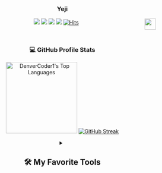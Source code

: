 
<div align=center>
<!-- 
[![tistory](https://user-images.githubusercontent.com/115096296/198907140-56479cc1-370e-4bf8-89a3-70aa967de89f.png)](https://nananja.tistory.com/)
</div> -->
<!-- contact -->

<div align="center">
  
  ### Yeji
  
  <img align="right" width="30" src="https://user-images.githubusercontent.com/75469131/213887734-1f8f0fb6-4395-4aa6-b828-3b44b96d8f0f.gif" />
  
  <a href="https://velog.io/@nananbook/about"><img src="https://img.shields.io/badge/seondal.log-3DDC84?style=badge&logo=Velog&logoColor=white"/></a> <a href="https://nananja.tistory.com/"><img src="https://img.shields.io/badge/Seondalgorithm-E5511E?style=badge&logo=Tistory&logoColor=white"/></a> <a href="https://.notion.site/Dalchive-ec0bc59746804968a085c2cf46151c80"><img src="https://img.shields.io/badge/Dalchive-ffffff?style=badge&logo=notion&logoColor=black"/></a> <a href="https://nanandive.github.io/projects"><img src="https://img.shields.io/badge/Projects-735998?style=badge&logo=GitHub&logoColor=white"/></a> 
[![Hits](https://hits.seeyoufarm.com/api/count/incr/badge.svg?url=https%3A%2F%2Fgithub.com%2Fnanandive&count_bg=%23E7B2D9&title_bg=%23CBB3FF&icon=&icon_color=%23E7E7E7&title=hits&edge_flat=false)](https://github.com/nanandive)


</div>

<!--<div align=center><h1>👋 Hi, I’m @nanandive </h1></div>-->

<br>


<!--[![Top Langs](https://github-readme-stats.vercel.app/api/top-langs/?username=nanandive&langs_count=8)]-->
<!--<img src="http://mazandi.herokuapp.com/api?handle={백준닉네임}&theme=warm"/> -->


<!--[https://www.linkedin.com/feed/](https://www.linkedin.com/in/yeji-kim-45642b253/) -->

<!--https://www.rocketpunch.com/@itsds1124/posts -->

 <h3>💻 GitHub Profile Stats</h3>

  <!-- https://github.com/anuraghazra/github-readme-stats -->

  <a href="https://github.com/nanandive/github-readme-stats"><img alt="DenverCoder1's Top Languages" src="https://denvercoder1-github-readme-stats.vercel.app/api/top-langs/?username=nanandive&langs_count=8&layout=compact&theme=react&hide_border=true&bg_color=1F222E&title_color=F85D7F&icon_color=F8D866&hide=Jupyter%20Notebook,Roff" height="192px"/></a>
<a href="https://git.io/streak-stats"><img src="https://streak-stats.demolab.com?user=nanandive&theme=blueberry-duo" alt="GitHub Streak" /></a>  


 
<details> 
  <summary><h2>🛠️ My Favorite Tools</h2></summary>
   <h3>👨‍💻 Programming and Markup Languages</h3>

<p>
 ![js](https://img.shields.io/badge/JavaScript-F7DF1E?style=for-the-badge&logo=JavaScript&logoColor=white)

</p>


  <h3>🧰 Frameworks and Libraries</h3>
  <p>
 </p>

</details> 
